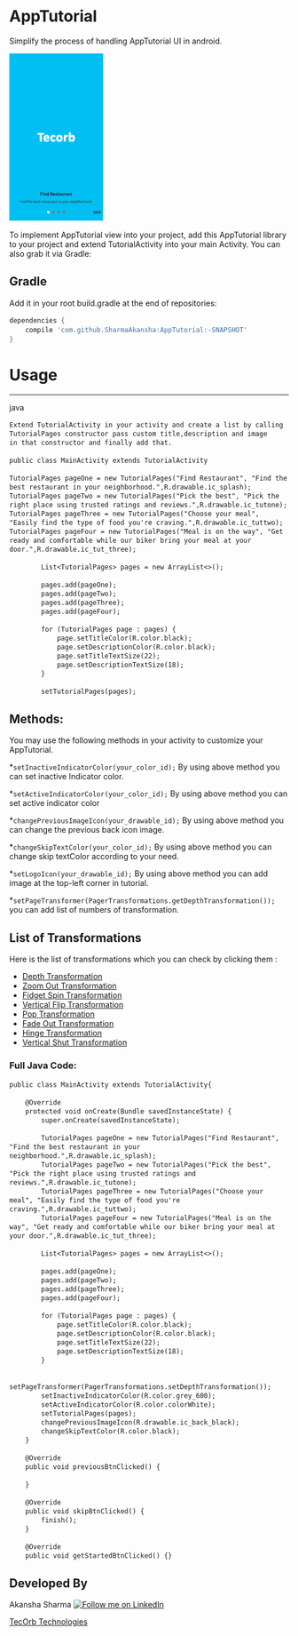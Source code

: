 # AppTutorial
Simplify the process of handling AppTutorial UI in android.

![AppTutorial](/tutorial.gif)

To implement AppTutorial view into your project, add this AppTutorial library to your project and extend
TutorialActivity into your main Activity. You can also grab it via Gradle:

Gradle
------------
Add it in your root build.gradle at the end of repositories:

```groovy
dependencies {
	compile 'com.github.SharmaAkansha:AppTutorial:-SNAPSHOT'
}
```

# Usage
--------
java
```
Extend TutorialActivity in your activity and create a list by calling TutorialPages constructor pass custom title,description and image
in that constructor and finally add that. 

public class MainActivity extends TutorialActivity

TutorialPages pageOne = new TutorialPages("Find Restaurant", "Find the best restaurant in your neighborhood.",R.drawable.ic_splash);
TutorialPages pageTwo = new TutorialPages("Pick the best", "Pick the right place using trusted ratings and reviews.",R.drawable.ic_tutone);
TutorialPages pageThree = new TutorialPages("Choose your meal", "Easily find the type of food you're craving.",R.drawable.ic_tuttwo);
TutorialPages pageFour = new TutorialPages("Meal is on the way", "Get ready and comfortable while our biker bring your meal at your door.",R.drawable.ic_tut_three);

        List<TutorialPages> pages = new ArrayList<>();

        pages.add(pageOne);
        pages.add(pageTwo);
        pages.add(pageThree);
        pages.add(pageFour);

        for (TutorialPages page : pages) {
            page.setTitleColor(R.color.black);
            page.setDescriptionColor(R.color.black);
            page.setTitleTextSize(22);
            page.setDescriptionTextSize(18);
        }
        
        setTutorialPages(pages);
```

## Methods:

You may use the following methods in your activity to customize your AppTutorial.

*`setInactiveIndicatorColor(your_color_id);` By using above method you can set inactive Indicator color.

*`setActiveIndicatorColor(your_color_id);` By using above method you can set active indicator color

*`changePreviousImageIcon(your_drawable_id);` By using above method you can change the previous back icon image.

*`changeSkipTextColor(your_color_id);` By using above method you can change skip textColor according to your need.

*`setLogoIcon(your_drawable_id);` By using above method you can add image at the top-left corner in tutorial.

*`setPageTransformer(PagerTransformations.getDepthTransformation());` you can add list of numbers of transformation.

## List of Transformations

Here is the list of transformations which you can check by clicking them :
* [Depth Transformation](https://github.com/SharmaAkansha/AppTutorial/blob/master/apptutorial/src/main/java/akansha/tecorb/tutoriallibrary/ViewPagerTransformations/DepthTransformation.java)
* [Zoom Out Transformation](https://github.com/SharmaAkansha/AppTutorial/blob/master/apptutorial/src/main/java/akansha/tecorb/tutoriallibrary/ViewPagerTransformations/ZoomOutTransformation.java)
* [Fidget Spin Transformation](https://github.com/SharmaAkansha/AppTutorial/blob/master/apptutorial/src/main/java/akansha/tecorb/tutoriallibrary/ViewPagerTransformations/FidgetSpinTransformation.java)
* [Vertical Flip Transformation](https://github.com/SharmaAkansha/AppTutorial/blob/master/apptutorial/src/main/java/akansha/tecorb/tutoriallibrary/ViewPagerTransformations/VerticalFlipTransformation.java)
* [Pop Transformation](https://github.com/SharmaAkansha/AppTutorial/blob/master/apptutorial/src/main/java/akansha/tecorb/tutoriallibrary/ViewPagerTransformations/PopTransformation.java)
* [Fade Out Transformation](https://github.com/SharmaAkansha/AppTutorial/blob/master/apptutorial/src/main/java/akansha/tecorb/tutoriallibrary/ViewPagerTransformations/FadeOutTransformation.java)
* [Hinge Transformation](https://github.com/SharmaAkansha/AppTutorial/blob/master/apptutorial/src/main/java/akansha/tecorb/tutoriallibrary/ViewPagerTransformations/HingeTransformation.java)
* [Vertical Shut Transformation](https://github.com/SharmaAkansha/AppTutorial/blob/master/apptutorial/src/main/java/akansha/tecorb/tutoriallibrary/ViewPagerTransformations/VerticalShutTransformation.java)

### Full Java Code:
```
public class MainActivity extends TutorialActivity{

    @Override
    protected void onCreate(Bundle savedInstanceState) {
        super.onCreate(savedInstanceState);
        
        TutorialPages pageOne = new TutorialPages("Find Restaurant", "Find the best restaurant in your neighborhood.",R.drawable.ic_splash);
        TutorialPages pageTwo = new TutorialPages("Pick the best", "Pick the right place using trusted ratings and reviews.",R.drawable.ic_tutone);
        TutorialPages pageThree = new TutorialPages("Choose your meal", "Easily find the type of food you're craving.",R.drawable.ic_tuttwo);
        TutorialPages pageFour = new TutorialPages("Meal is on the way", "Get ready and comfortable while our biker bring your meal at your door.",R.drawable.ic_tut_three);

        List<TutorialPages> pages = new ArrayList<>();

        pages.add(pageOne);
        pages.add(pageTwo);
        pages.add(pageThree);
        pages.add(pageFour);

        for (TutorialPages page : pages) {
            page.setTitleColor(R.color.black);
            page.setDescriptionColor(R.color.black);
            page.setTitleTextSize(22);
            page.setDescriptionTextSize(18);
        }

        setPageTransformer(PagerTransformations.setDepthTransformation());
        setInactiveIndicatorColor(R.color.grey_600);
        setActiveIndicatorColor(R.color.colorWhite);
        setTutorialPages(pages);
        changePreviousImageIcon(R.drawable.ic_back_black);
        changeSkipTextColor(R.color.black);
    }

    @Override
    public void previousBtnClicked() {

    }

    @Override
    public void skipBtnClicked() {
        finish();
    }

    @Override
    public void getStartedBtnClicked() {}
```

Developed By
--------

Akansha Sharma
<a href="https://www.linkedin.com/in/akansha-sharma-479228114/">
 <img alt="Follow me on LinkedIn"
 src="http://data.pkmmte.com/temp/social_linkedin_logo.png" />
</a>

<a href="https://tecorb.com/">TecOrb Technologies</a>
